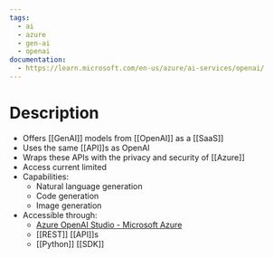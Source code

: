 ```yaml
---
tags:
  - ai
  - azure
  - gen-ai
  - openai
documentation:
  - https://learn.microsoft.com/en-us/azure/ai-services/openai/
---
```

# Description
 - Offers [[GenAI]] models from [[OpenAI]] as a [[SaaS]]
 - Uses the same [[API]]s as OpenAI
 - Wraps these APIs with the privacy and security of [[Azure]]
 - Access current limited
 - Capabilities:
	 - Natural language generation
	 - Code generation
	 - Image generation
 - Accessible through:
	 - [Azure OpenAI Studio - Microsoft Azure](https://oai.azure.com/portal)
	 - [[REST]] [[API]]s
	 - [[Python]] [[SDK]]